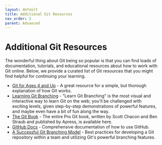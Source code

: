 ```yaml
---
layout: default
title: Additional Git Resources
nav_order: 2
parent: Advanced
---
```


# Additional Git Resources

The wonderful thing about Git being so popular is that you can find loads of documentation, tutorials, and educational resources about how to work with Git online. Below, we provide a curated list of Git resources that you might find helpful for continuing your learning.

- [Git for Ages 4 and Up](https://www.youtube.com/watch?v=1ffBJ4sVUb4) - A great resource for a simple, but thorough explanation of how Git works.
- [Learning Git Branching](https://learngitbranching.js.org/) - "Learn Git Branching" is the most visual and interactive way to learn Git on the web; you'll be challenged with exciting levels, given step-by-step demonstrations of powerful features, and maybe even have a bit of fun along the way.
- [The Git Book](https://git-scm.com/book/en/v2/) - The entire Pro Git book, written by Scott Chacon and Ben Straub and published by Apress, is available here.
- [GitHub Docs](https://docs.github.com/en) - Comprehensive documentation of how to use GitHub.
- [A Successful Git Branching Model](https://nvie.com/posts/a-successful-git-branching-model/) - Best practices for developing a Git repository within a team and utilizing Git's powerful branching features.